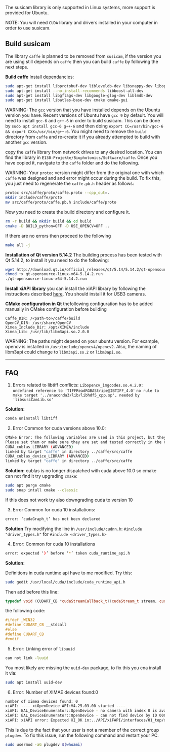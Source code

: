 The susicam library is only supported in Linux systems, more support is provided for Ubuntu.

NOTE: You will need `CUDA` library and drivers installed in your computer in order to use susicam.

## Build susicam

The library `caffe` is planned to be removed from `susicam`, if the version you are using still depends on `caffe` then you can build `caffe` by following the next steps.

**Build caffe**
Install dependancies:
```bash
sudo apt-get install libprotobuf-dev libleveldb-dev libsnappy-dev libopencv-dev libhdf5-serial-dev protobuf-compiler
sudo apt-get install --no-install-recommends libboost-all-dev
sudo apt-get install libgflags-dev libgoogle-glog-dev liblmdb-dev
sudo apt-get install libatlas-base-dev cmake cmake-gui
```

WARNING: The `gcc` version that you have installed depends on the Ubuntu version you have. Recent versions of Ubuntu have `gcc 9` by default. You will need to install `gcc-6` and `g++-6` in order to build susicam. This can be done by `sudo apt install gcc-6 g++-6` and then doing `export CC=/usr/bin/gcc-6 && export CXX=/usr/bin/g++-6`. You might need to remove the `build` directory from `caffe` and re-create it if you already attempted to build with another `gcc` version.

copy the `caffe` library from network drives to any desired location. You can find the library in `E130-Projekte/Biophotonics/Software/caffe`. 
Once you have copied it, navigate to the `caffe` folder and do the following.

WARNING: Your `protoc` version might differ from the original one with which `caffe` was designed and and error might occur during the build.
To fix this, you just need to regenerate the `caffe.pb.h` header as follows:

```bash
protoc src/caffe/proto/caffe.proto --cpp_out=.
mkdir include/caffe/proto
mv src/caffe/proto/caffe.pb.h include/caffe/proto
```

Now you need to create the build directory and configure it. 

```bash
rm -r build && mkdir build && cd build
cmake -D BUILD_python=OFF -D USE_OPENCV=OFF ..
```

If there are no errors then proceed to the following
```bash
make all -j
```

**Installation of Qt version 5.14.2**
The building process has been tested with Qt 5.14.2, to install it you need to do the following:

```bash
wget http://download.qt.io/official_releases/qt/5.14/5.14.2/qt-opensource-linux-x64-5.14.2.run
chmod +x qt-opensource-linux-x64-5.14.2.run 
./qt-opensource-linux-x64-5.14.2.run 
```

**Install xiAPI library**
you can install the xiAPI library by following the instructions described [here](https://www.ximea.com/support/wiki/apis/XIMEA_Linux_Software_Package#Installation). You should install it for USB3 cameras. 

**CMake configuration in Qt**
thefollowing configuration has to be added manually in CMake configuration before building

```
Caffe_DIR: /<path-to>/caffe/build
OpenCV_DIR: /usr/share/OpenCV
Ximea_Include_Dir: /opt/XIMEA/include
Ximea_Lib: /usr/lib/libm3api.so.2.0.0
```
WARNING: The paths might depend on your ubuntu version. For example, opencv is installed in `/usr/include/opencv4/opencv2`. Also, the naming of libm3api could change to `libm3api.so.2` or `libm3api.so`.


---
## FAQ


1. Errors related to libtiff conflicts:
`Libopencv_imgcodes.so.4.2.0: undefined reference to 'TIFFReadRGBAStripe@IBTIFF_4.0'`
`no rule to make target '../anaconda3/lib/libhdf5_cpp.sp', needed by 'libsusiCamLib.so'`


**Solution:**
```bash
conda uninstall libtiff
```

2. Error Common for cuda versions above 10.0:

```bash    
CMake Error: The following variables are used in this project, but they are set to NOTFOUND.
Please set them or make sure they are set and tested correctly in the CMake files:
CUDA_cublas_LIBRARY (ADVANCED)
linked by target "caffe" in directory ../caffe/src/caffe
CUDA_cublas_device_LIBRARY (ADVANCED)
linked by target "caffe" in directory ../caffe/src/caffe
```

**Solution:** 
cublas is no longer dispatched with cuda above 10.0 so cmake can not find it try upgrading `cmake`:
```bash    
sudo apt purge cmake
sudo snap intall cmake --classic
```    
If this does not work try also downgrading cuda to version 10

3. Error Common for cuda 10 installations:
```bash
error: ‘cudaGraph_t’ has not been declared
```
**Solution**
Try modifying the line in `/usr/include/cudnn.h`: `#include "driver_types.h"` for `#include <driver_types.h>`

4. Error: Common for cuda 10 installations
```bash
error: expected ‘)’ before ‘*’ token cuda_runtime_api.h
```
**Solution:**

Definitions in cuda runtime api have to me modified. Try this:
```bash
sudo gedit /usr/local/cuda/include/cuda_runtime_api.h
```
Then add before this line:
```cpp
typedef void (CUDART_CB *cudaStreamCallback_t)(cudaStream_t stream, cudaError_t status, void *userData);
```
the following code:
```cpp
#ifdef _WIN32
#define CUDART_CB __stdcall
#else
#define CUDART_CB
#endif
```

5. Error: Linking error of `libuuid`
```bash
can not link -luuid
```
You most likely are missing the `uuid-dev` package, to fix this you cna install it via:
```bash
sudo apt install uuid-dev
```

6. Error: Number of XIMAE devices found:0

```bash
number of ximea devices found: 0
xiAPI: ---- xiOpenDevice API:V4.25.03.00 started ----
xiAPI: EAL_DeviceEnumerator::OpenDevice - no camera with index 0 is available
xiAPI: EAL_DeviceEnumerator::OpenDevice - can not find device by ID 00000000
xiAPI: xiAPI error: Expected XI_OK in:../API/xiFAPI/interfaces/01_top/xifapi_Top.cpp xiOpenDevice/Line:86
```
This is due to the fact that your user is not a member of the correct group `plugdev`. To fix this issue, run the following command and restart your PC. 
```bash
sudo usermod -aG plugdev $(whoami)
```